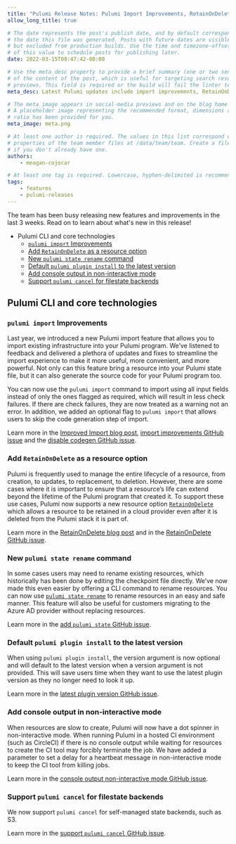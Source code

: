 ```yaml
---
title: "Pulumi Release Notes: Pulumi Import Improvements, RetainOnDelete as a resource option, and more!"
allow_long_title: true

# The date represents the post's publish date, and by default corresponds with
# the date this file was generated. Posts with future dates are visible in development,
# but excluded from production builds. Use the time and timezone-offset portions of
# of this value to schedule posts for publishing later.
date: 2022-03-15T08:47:42-08:00

# Use the meta_desc property to provide a brief summary (one or two sentences)
# of the content of the post, which is useful for targeting search results or social-media
# previews. This field is required or the build will fail the linter test.
meta_desc: Latest Pulumi updates include import improvements, RetainOnDelete resource option, state rename command, plugin install defaults, and more CLI enhancements.

# The meta_image appears in social-media previews and on the blog home page.
# A placeholder image representing the recommended format, dimensions and aspect
# ratio has been provided for you.
meta_image: meta.png

# At least one author is required. The values in this list correspond with the `id`
# properties of the team member files at /data/team/team. Create a file for yourself
# if you don't already have one.
authors:
    - meagan-cojocar

# At least one tag is required. Lowercase, hyphen-delimited is recommended.
tags:
    - features
    - pulumi-releases
---
```


The team has been busy releasing new features and improvements in the last 3 weeks. Read on to learn about what's new in this release!

- Pulumi CLI and core technologies
  - [`pulumi import` Improvements](#pulumi-import-improvements)
  - [Add `RetainOnDelete` as a resource option](#add-retainondelete-as-a-resource-option)
  - [New `pulumi state rename` command](#new-pulumi-state-rename-command)
  - [Default `pulumi plugin install` to the latest version](#default-pulumi-plugin-install-to-the-latest-version)
  - [Add console output in non-interactive mode](#add-console-output-in-non-interactive-mode)
  - [Support `pulumi cancel` for filestate backends](#support-pulumi-cancel-for-filestate-backends)

<!--more-->

## Pulumi CLI and core technologies

### `pulumi import` Improvements

Last year, we introduced a new Pulumi import feature that allows you to import existing infrastructure into your Pulumi program. We’ve listened to feedback and delivered a plethora of updates and fixes to streamline the import experience to make it more useful, more convenient, and more powerful. Not only can this feature bring a resource into your Pulumi state file, but it can also generate the source code for your Pulumi program too.

You can now use the `pulumi import` command to import using all input fields instead of only the ones flagged as required, which will result in less check failures. If there are check failures, they are now treated as a warning not an error. In addition, we added an optional flag to `pulumi import` that allows users to skip the code generation step of import.

Learn more in the [Improved Import blog post](/blog/changes-to-import/), [import improvements GitHub issue](https://github.com/pulumi/pulumi/issues/9134) and the [disable codegen GitHub issue](https://github.com/pulumi/pulumi/issues/9134).

### Add `RetainOnDelete` as a resource option

Pulumi is frequently used to manage the entire lifecycle of a resource, from creation, to updates, to replacement, to deletion. However, there are some cases where it is important to ensure that a resource’s life can extend beyond the lifetime of the Pulumi program that created it. To support these use cases, Pulumi now supports a new resource option [`RetainOnDelete`](/docs/concepts/options/retainondelete) which allows a resource to be retained in a cloud provider even after it is deleted from the Pulumi stack it is part of.

Learn more in the [RetainOnDelete blog post](/blog/retainondelete/) and in the [RetainOnDelete GitHub issue](https://github.com/pulumi/pulumi/issues/7747).

### New `pulumi state rename` command

In some cases users may need to rename existing resources, which historically has been done by editing the checkpoint file directly. We’ve now made this even easier by offering a CLI command to rename resources. You can now use [`pulumi state rename`](/docs/cli/commands/pulumi_state_rename) to rename resources in an easy and safe manner. This feature will also be useful for customers migrating to the Azure AD provider without replacing resources.

Learn more in the [add `pulumi state` GitHub issue](https://github.com/pulumi/pulumi/issues/2060).

### Default `pulumi plugin install` to the latest version

When using `pulumi plugin install`, the version argument is now optional and will default to the latest version when a version argument is not provided. This will save users time when they want to use the latest plugin version as they no longer need to look it up.

Learn more in the [latest plugin version GitHub issue](https://github.com/pulumi/pulumi/issues/9001).

### Add console output in non-interactive mode

When resources are slow to create, Pulumi will now have a dot spinner in non-interactive mode. When running Pulumi in a hosted CI environment (such as CircleCI) if there is no console output while waiting for resources to create the CI tool may forcibly terminate the job. We have added a parameter to set a delay for a heartbeat message in non-interactive mode to keep the CI tool from killing jobs.

Learn more in the [console output non-interactive mode GitHub issue](https://github.com/pulumi/pulumi/issues/6574).

### Support `pulumi cancel` for filestate backends

We now support `pulumi cancel` for self-managed state backends, such as S3.

Learn more in the [support `pulumi cancel` GitHub issue](https://github.com/pulumi/pulumi/issues/4605).
